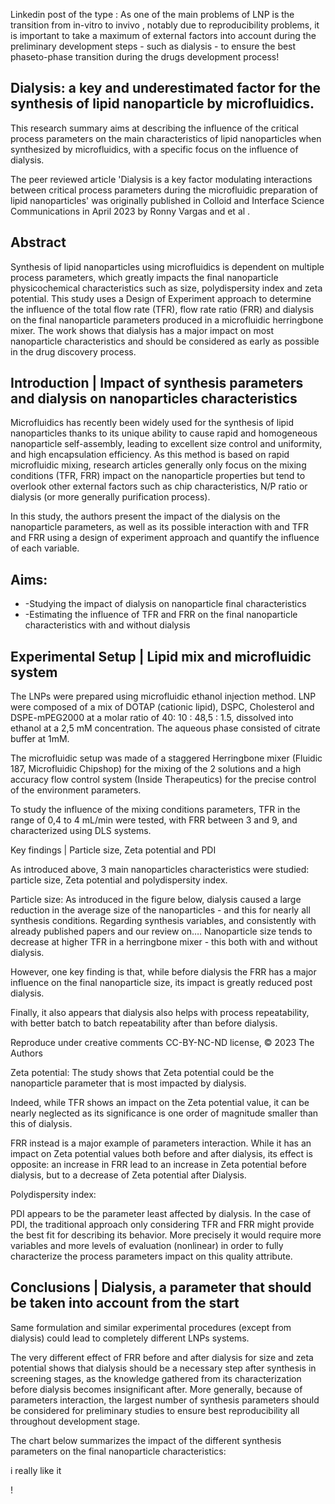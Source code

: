 Linkedin post of the type : As one of the main problems of LNP is the transition from in-vitro to invivo , notably due to reproducibility problems, it is important to take a maximum of external factors into account during the preliminary development steps - such as dialysis - to ensure the best phaseto-phase transition during the drugs  development process!

## Dialysis: a key and underestimated factor for the synthesis of lipid nanoparticle by microfluidics.

This research summary aims at describing the influence of the critical process parameters on the main characteristics of lipid nanoparticles when synthesized by microfluidics, with a specific focus on the influence of dialysis.

The peer reviewed article 'Dialysis is a key factor modulating interactions between critical process parameters during the microfluidic preparation of lipid nanoparticles' was originally published in Colloid and Interface Science Communications in April 2023 by Ronny Vargas and et al .

## Abstract

Synthesis of lipid nanoparticles using microfluidics is dependent on multiple process parameters, which greatly impacts the final nanoparticle physicochemical characteristics such as size, polydispersity index and zeta potential. This study uses a Design of Experiment approach to determine the influence of the total flow rate (TFR), flow rate ratio (FRR) and dialysis on the final nanoparticle parameters produced in a microfluidic herringbone mixer. The work shows that dialysis has a major impact on most nanoparticle characteristics and should be considered as early as possible in the drug discovery process.

## Introduction | Impact of synthesis parameters and dialysis on nanoparticles characteristics

Microfluidics has recently been widely used for the synthesis of lipid nanoparticles thanks to its unique ability to cause rapid and homogeneous nanoparticle self-assembly, leading to excellent size control and uniformity, and high encapsulation efficiency. As this method is based on rapid microfluidic mixing, research articles generally only focus on the mixing conditions (TFR, FRR) impact on the nanoparticle properties but tend to overlook other external factors such as chip characteristics, N/P ratio or dialysis (or more generally purification process).

In this study, the authors present the impact of the dialysis on the nanoparticle parameters, as well as its possible interaction with and TFR and FRR using a design of experiment approach and quantify the influence of each variable.

## Aims:

- -Studying the impact of dialysis on nanoparticle final characteristics
- -Estimating the influence of TFR and FRR on the final nanoparticle characteristics with and without dialysis

## Experimental Setup | Lipid mix and microfluidic system

The LNPs were prepared using microfluidic ethanol injection method. LNP were composed of a mix of DOTAP (cationic lipid), DSPC, Cholesterol and DSPE-mPEG2000 at a molar ratio of 40: 10 : 48,5 : 1.5, dissolved into ethanol at a 2,5 mM concentration. The aqueous phase consisted of citrate buffer at 1mM.

The microfluidic setup was made of a staggered Herringbone mixer (Fluidic 187, Microfluidic Chipshop) for the mixing of the 2 solutions and a high accuracy flow control system (Inside Therapeutics) for the precise control of the environment parameters.

To study the influence of the mixing conditions parameters, TFR in the range of 0,4 to 4 mL/min were tested, with FRR between 3 and 9, and characterized using DLS systems.

Key findings | Particle size, Zeta potential and PDI

As introduced above, 3 main nanoparticles characteristics were studied: particle size, Zeta potential and polydispersity index.

Particle size: As introduced in the figure below, dialysis caused a large reduction in the average size of the nanoparticles - and this for nearly all synthesis conditions. Regarding synthesis variables, and consistently with already published papers and our review on…. Nanoparticle size tends to decrease at higher TFR in a herringbone mixer - this both with and without dialysis.

However, one key finding is that, while before dialysis the FRR has a major influence on the final nanoparticle size, its impact is greatly reduced post dialysis.

Finally, it also appears that dialysis also helps with process repeatability, with better batch to batch repeatability after than before dialysis.

Reproduce under creative comments CC-BY-NC-ND license, © 2023 The Authors

Zeta potential: The study shows that Zeta potential could be the nanoparticle parameter that is most impacted by dialysis.

Indeed, while TFR shows an impact on the Zeta potential value, it can be nearly neglected as its significance is one order of magnitude smaller than this of dialysis.

FRR instead is a major example of parameters interaction. While it has an impact on Zeta potential values both before and after dialysis, its effect is opposite: an increase in FRR lead to an increase in Zeta potential before dialysis, but to a decrease of Zeta potential after Dialysis.

Polydispersity index:

PDI appears to be the parameter least affected by dialysis. In the case of PDI, the traditional approach only considering TFR and FRR might provide the best fit for describing its behavior. More precisely it would require more variables and more levels of evaluation (nonlinear) in order to fully characterize the process parameters impact on this quality attribute.

## Conclusions | Dialysis, a parameter that should be taken into account from the start

Same formulation and similar experimental procedures (except from dialysis) could lead to completely different LNPs systems.

The very different effect of FRR before and after dialysis for size and zeta potential shows that dialysis should be a necessary step after synthesis in screening stages, as the knowledge gathered from its characterization before dialysis becomes insignificant after. More generally, because of parameters interaction, the largest number of synthesis parameters should be considered for preliminary studies to ensure best reproducibility all throughout development stage.

The chart below summarizes the impact of the different synthesis parameters on the final nanoparticle characteristics:

i really like it

!
